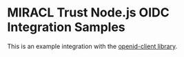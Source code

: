 # MIRACL Trust Node.js OIDC Integration Samples

This is an example integration with the [openid-client library](https://www.npmjs.com/package/openid-client).
